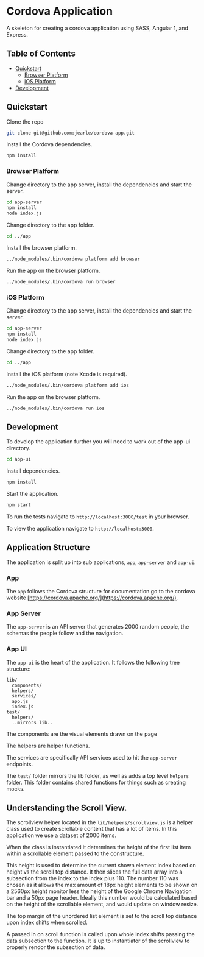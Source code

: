 

# Cordova Application

A skeleton for creating a cordova application using SASS, Angular 1, and Express.

## Table of Contents

+ [Quickstart](#quickstart)
  + [Browser Platform](#browser-platform)
  + [iOS Platform](#ios-platform)
+ [Development](#development)

## Quickstart

Clone the repo

```bash
git clone git@github.com:jearle/cordova-app.git
```

Install the Cordova dependencies.

```bash
npm install
```

### Browser Platform

Change directory to the app server, install the dependencies and start the server.

```bash
cd app-server
npm install
node index.js
```

Change directory to the app folder.

```bash
cd ../app
```

Install the browser platform.

```bash
../node_modules/.bin/cordova platform add browser
```

Run the app on the browser platform.

```bash
../node_modules/.bin/cordova run browser
```

### iOS Platform

Change directory to the app server, install the dependencies and start the server.

```bash
cd app-server
npm install
node index.js
```

Change directory to the app folder.

```bash
cd ../app
```

Install the iOS platform (note Xcode is required).

```bash
../node_modules/.bin/cordova platform add ios
```

Run the app on the browser platform.

```bash
../node_modules/.bin/cordova run ios
```

## Development

To develop the application further you will need to work out of the app-ui directory.

```bash
cd app-ui
```

Install dependencies.

```bash
npm install
```

Start the application.

```bash
npm start
```

To run the tests navigate to `http://localhost:3000/test` in your browser.

To view the application navigate to `http://localhost:3000`.

## Application Structure

The application is split up into sub applications, `app`, `app-server` and `app-ui`.

### App

The `app` follows the Cordova structure for documentation go to the cordova website [https://cordova.apache.org/](https://cordova.apache.org/).

### App Server

The `app-server` is an API server that generates 2000 random people, the schemas the people follow and the navigation.

### App UI

The `app-ui` is the heart of the application.  It follows the following tree structure:

```
lib/
  components/
  helpers/
  services/
  app.js
  index.js
test/
  helpers/
  ..mirrors lib..
```

The components are the visual elements drawn on the page

The helpers are helper functions.

The services are specifically API services used to hit the `app-server` endpoints.

The `test/` folder mirrors the lib folder, as well as adds a top level `helpers` folder.  This folder contains shared functions for things such as creating mocks.

## Understanding the Scroll View.

The scrollview helper located in the `lib/helpers/scrollview.js` is a helper class used to create scrollable content that has a lot of items.  In this application we use a dataset of 2000 items.

When the class is instantiated it determines the height of the first list item within a scrollable element passed to the constructure.

This height is used to determine the current shown element index based on height vs the scroll top distance.  It then slices the full data array into a subsection from the index to the index plus 110.  The number 110 was chosen as it allows the max amount of 18px height elements to be shown on a 2560px height monitor less the height of the Google Chrome Navigation bar and a 50px page header.  Ideally this number would be calculated based on the height of the scrollable element, and would update on window resize.

The top margin of the unordered list element is set to the scroll top distance upon index shifts when scrolled.

A passed in on scroll function is called upon whole index shifts passing the data subsection to the function.  It is up to instantiator of the scrollview to properly rendor the subsection of data.